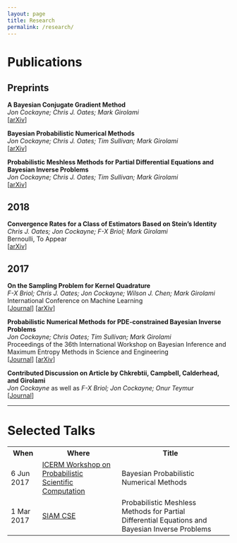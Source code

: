 ```yaml
---
layout: page
title: Research
permalink: /research/
---
```


# Publications

## Preprints

**A Bayesian Conjugate Gradient Method**  
*Jon Cockayne; Chris J. Oates; Mark Girolami*  
\[[arXiv](http://arxiv.org/abs/1801.05242)\]

**Bayesian Probabilistic Numerical Methods**  
*Jon Cockayne; Chris J. Oates; Tim Sullivan; Mark Girolami*  
\[[arXiv](http://arxiv.org/abs/1702.03673)\]

**Probabilistic Meshless Methods for Partial Differential Equations and Bayesian Inverse Problems**  
*Jon Cockayne; Chris J. Oates; Tim Sullivan; Mark Girolami*  
\[[arXiv](http://arxiv.org/abs/1605.07811)\]


## 2018
**Convergence Rates for a Class of Estimators Based on Stein’s Identity**  
*Chris J. Oates; Jon Cockayne; F-X Briol; Mark Girolami*  
Bernoulli, To Appear  
\[[arXiv](http://arxiv.org/abs/1603.03220)\]

## 2017

**On the Sampling Problem for Kernel Quadrature**  
*F-X Briol; Chris J. Oates; Jon Cockayne; Wilson J. Chen; Mark Girolami*  
International Conference on Machine Learning  
\[[Journal](http://proceedings.mlr.press/v70/briol17a.html)\]
\[[arXiv](https://arxiv.org/abs/1706.03369)]

**Probabilistic Numerical Methods for PDE-constrained Bayesian Inverse Problems**  
*Jon Cockayne; Chris Oates; Tim Sullivan; Mark Girolami*  
Proceedings of the 36th International Workshop on Bayesian Inference and Maximum Entropy Methods in Science and Engineering  
\[[Journal](http://aip.scitation.org/toc/apc/1853/1)\] \[[arXiv](https://arxiv.org/abs/1701.04006)\] 

**Contributed Discussion on Article by Chkrebtii, Campbell, Calderhead, and Girolami**  
*Jon Cockayne* as well as *F-X Briol; Jon Cockayne; Onur Teymur*  
\[[Journal](https://projecteuclid.org/euclid.ba/1480474950)\]




---

# Selected Talks

<table>
	<tr>
		<th>When</th>
		<th>Where</th>
		<th>Title</th>
		<th></th>
	</tr>
	<tr>
		<td>6 Jun 2017</td>
		<td>
			<a href="https://icerm.brown.edu/topical_workshops/tw17-4-psc/">
				ICERM Workshop on Probabilistic Scientific Computation
			</a>
		</td>
		<td>Bayesian Probabilistic Numerical Methods</td>
		<td>
			<a href="{{site.baseurl}}/resources/icerm_bpnm_2.pdf"><i class="fa fa-file-pdf-o" aria-hidden="true"></i></a>
			<a href="https://icerm.brown.edu/video_archive/#/play/1308"><i class="fa fa-video-camera" aria-hidden="true"></i></a>
		</td>
	</tr>
	<tr>
		<td>1 Mar 2017</td>
		<td>
			<a href="https://www.siam.org/meetings/cse17/">SIAM CSE</a>
		</td>
		<td>Probabilistic Meshless Methods for Partial Differential Equations and Bayesian Inverse Problems</td>
		<td>
			<a href="https://www.pathlms.com/siam/courses/4150/sections/5835/video_presentations/42666"><i class="fa fa-video-camera" aria-hidden="true"></i></a>	
		</td>
	</tr>
</table>

